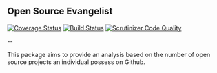 **Open Source Evangelist**  
-
[![Coverage Status](https://coveralls.io/repos/github/andela-joyebanji/OpenSourceEvangelist/badge.svg?branch=develop)](https://coveralls.io/github/andela-joyebanji/OpenSourceEvangelist?branch=develop)
[![Build Status](https://travis-ci.org/andela-joyebanji/OpenSourceEvangelist.svg?branch=master)](https://travis-ci.org/andela-joyebanji/OpenSourceEvangelist) 
[![Scrutinizer Code Quality](https://scrutinizer-ci.com/g/andela-joyebanji/OpenSourceEvangelist/badges/quality-score.png?b=develop)](https://scrutinizer-ci.com/g/andela-joyebanji/OpenSourceEvangelist/?branch=develop)

--

This package aims to provide an analysis based on the number of open source projects an individual possess on Github.
